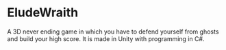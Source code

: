 # EludeWraith
A 3D never ending game in which you have to defend yourself from ghosts and build your high score. It is made in Unity with programming in C#.
